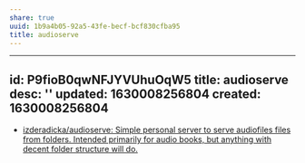 ```yaml
---
share: true
uuid: 1b9a4b05-92a5-43fe-becf-bcf830cfba95
title: audioserve
---
```

---
id: P9fioB0qwNFJYVUhuOqW5
title: audioserve
desc: ''
updated: 1630008256804
created: 1630008256804
---

* [izderadicka/audioserve: Simple personal server to serve audiofiles files from folders. Intended primarily for audio books, but anything with decent folder structure will do.](https://github.com/izderadicka/)